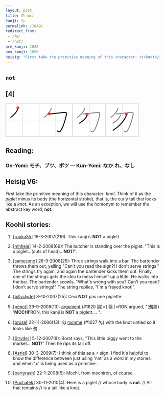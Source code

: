```yaml
---
layout: post
title: 勿 not
kanji: 勿
permalink: /1049/
redirect_from:
 - /勿/
 - /not/
pre_kanji: 1048
nex_kanji: 1050
heisig: "First take the primitive meaning of this character: <i>knot</i>. Think of it as the <i>piglet</i> minus its body (the horizontal stroke), that is, the curly tail that looks like a <i>knot</i>. As an exception, we will use the homonym to remember the abstract key word, <b>not</b>."
---
```


## `not`

## [4]

<div class="stroke"><img src="../images/E58BBF.png" /></div>

## Reading:

### On-Yomi: モチ、ブツ、ボツ &mdash; Kun-Yomi: なか.れ、なし

## Heisig V6:

First take the primitive meaning of this character: <i>knot</i>. Think of it as the <i>piglet</i> minus its body (the horizontal stroke), that is, the curly tail that looks like a <i>knot</i>. As an exception, we will use the homonym to remember the abstract key word, <b>not</b>.

## Koohii stories:

1) [<a href="http://kanji.koohii.com/profile/ruuku35">ruuku35</a>] 19-3-2007(219): This kanji is<strong> NOT</strong> a piglett.

2) [<a href="http://kanji.koohii.com/profile/mhheie">mhheie</a>] 14-2-2008(69): The butcher is standing over the piglet. &quot;This is a piglet...(cuts of head)...<strong>NOT</strong>!&quot;.

3) [<a href="http://kanji.koohii.com/profile/samesong">samesong</a>] 28-9-2008(25): Three strings walk into a bar. The bartender throws them out, yelling &quot;Can&#039;t you read the sign?! I don&#039;t serve strings.&quot; The strings try again, and again the bartender kicks them out. Finally, one of the strings gets the idea to mess himself up a little. He walks into the bar. The bartender scowls, &quot;What&#039;s wrong with you? Can&#039;t you read? I don&#039;t serve strings!&quot; The string replies, &quot;I&#039;m a frayed knot!&quot;.

4) [<a href="http://kanji.koohii.com/profile/billyclyde">billyclyde</a>] 8-10-2007(25): Ceci<strong> NOT</strong> pas une piglette.

5) [<a href="http://kanji.koohii.com/profile/penot">penot</a>] 29-9-2008(13): <a href="../1820">argument</a> (#1820 論)=( 論 )=RON argued, &quot;(<strong>勿</strong>論) &#039;<strong>MOCHI</strong>&#039;RON, this kanji is<strong> NOT</strong> a piglett.... &quot;.

6) [<a href="http://kanji.koohii.com/profile/brose">brose</a>] 22-11-2006(13): 匁 <a href="../1027">monme</a> (#1027 匁) with the knot untied so it looks like 勿 .

7) [<a href="http://kanji.koohii.com/profile/Stryder">Stryder</a>] 5-12-2007(8): Borat says, &quot;This little piggy went to the market...<strong> NOT</strong>!&quot; Then he rips its tail off.

8) [<a href="http://kanji.koohii.com/profile/Asriel">Asriel</a>] 30-3-2009(7): I think of this as a ≠ sign. I find it&#039;s helpful to know the difference between just using &#039;not&#039; as a word in my stories, and when &#039;≠&#039; is being used as a primitive.

9) [<a href="http://kanji.koohii.com/profile/partyrash">partyrash</a>] 22-1-2008(5): Mochi, from mochiron, of course.

10) [<a href="http://kanji.koohii.com/profile/Puchatek">Puchatek</a>] 30-11-2010(4): Here is a piglet // whose body is<strong> not</strong>. // All that remains // is a tail like a knot.
